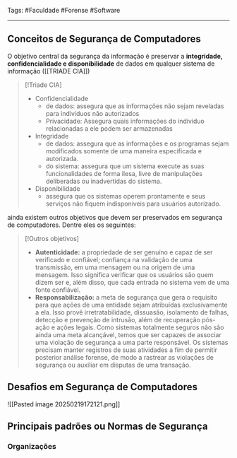 Tags: #Faculdade  #Forense #Software
___
## Conceitos de Segurança de Computadores
 O objetivo central da segurança da informação é preservar a **integridade, confidencialidade e disponibilidade** de dados em qualquer sistema de informação ([[TRIADE CIA]])

> [!Triade CIA]
> - Confidencialidade
> 	- de dados: assegura que as informações não sejam reveladas para indivíduos não autorizados
> 	- Privacidade: Assegura quais informações do individuo relacionadas a ele podem ser armazenadas
> - Integridade
> 	- de dados: assegura que as informações e os programas sejam modificados somente de uma maneira especificada e autorizada.
> 	- do sistema: assegura que um sistema execute as suas funcionalidades de forma ilesa, livre de manipulações deliberadas ou inadvertidas do sistema.
> - Disponibilidade
> 	- assegura que os sistemas operem prontamente e seus serviços não fiquem indisponíveis para usuários autorizado.

ainda existem outros objetivos que devem ser preservados em segurança de computadores. Dentre eles os seguintes:

> [!Outros objetivos]
> - **Autenticidade:** a propriedade de ser genuíno e capaz de ser verificado e confiável; confiança na validação de uma transmissão, em uma mensagem ou na origem de uma mensagem. Isso significa verificar que os usuários são quem dizem ser e, além disso, que cada entrada no sistema vem de uma fonte confiável. 
> - **Responsabilização:** a meta de segurança que gera o requisito para que ações de uma entidade sejam atribuídas exclusivamente a ela. Isso provê irretratabilidade, dissuasão, isolamento de falhas, detecção e prevenção de intrusão, além de recuperação pós-ação e ações legais. Como sistemas totalmente seguros não são ainda uma meta alcançável, temos que ser capazes de associar uma violação de segurança a uma parte responsável. Os sistemas precisam manter registros de suas atividades a fim de permitir posterior análise forense, de modo a rastrear as violações de segurança ou auxiliar em disputas de uma transação.

## Desafios em Segurança de Computadores
![[Pasted image 20250219172121.png]]
## Principais padrões ou Normas de Segurança
### Organizações
